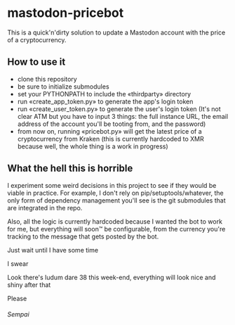 # mastodon-pricebot

This is a quick'n'dirty solution to update a Mastodon account with the price of a cryptocurrency.

## How to use it

- clone this repository
- be sure to initialize submodules
- set your PYTHONPATH to include the «thirdparty» directory
- run «create_app_token.py» to generate the app's login token
- run «create_user_token.py» to generate the user's login token (It's not clear ATM but you have to input 3 things: the full instance URL, the email address of the account you'll be tooting from, and the password)
- from now on, running «pricebot.py» will get the latest price of a cryptocurrency from Kraken (this is currently hardcoded to XMR because well, the whole thing is a work in progress)

## What the hell this is horrible

I experiment some weird decisions in this project to see if they would
be viable in practice. For example, I don't rely on
pip/setuptools/whatever, the only form of dependency management you'll
see is the git submodules that are integrated in the repo.

Also, all the logic is currently hardcoded because I wanted the bot to
work for me, but everything will soon™ be configurable, from the
currency you're tracking to the message that gets posted by the bot.

Just wait until I have some time

I swear

Look there's ludum dare 38 this week-end, everything will look nice
and shiny after that

Please

###### Sempai